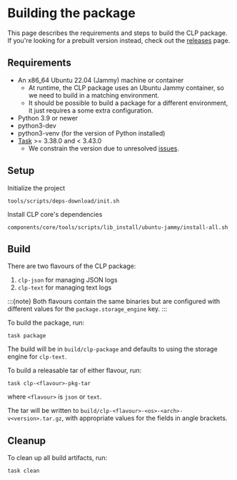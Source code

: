 # Building the package

This page describes the requirements and steps to build the CLP package. If you're looking for a
prebuilt version instead, check out the [releases](https://github.com/y-scope/clp/releases) page.

## Requirements

* An x86_64 Ubuntu 22.04 (Jammy) machine or container
  * At runtime, the CLP package uses an Ubuntu Jammy container, so we need to build in a matching
    environment.
  * It should be possible to build a package for a different environment, it just requires a some
    extra configuration.
* Python 3.9 or newer
* python3-dev
* python3-venv (for the version of Python installed)
* [Task] >= 3.38.0 and < 3.43.0
  * We constrain the version due to unresolved [issues][clp-issue-872].

## Setup

Initialize the project

```shell
tools/scripts/deps-download/init.sh
```

Install CLP core's dependencies

```shell
components/core/tools/scripts/lib_install/ubuntu-jammy/install-all.sh
```

## Build

There are two flavours of the CLP package:

1. `clp-json` for managing JSON logs
2. `clp-text` for managing text logs

:::{note}
Both flavours contain the same binaries but are configured with different values for the
`package.storage_engine` key.
:::

To build the package, run:

```shell
task package
```

The build will be in `build/clp-package` and defaults to using the storage engine for `clp-text`.

To build a releasable tar of either flavour, run:

```shell
task clp-<flavour>-pkg-tar
```

where `<flavour>` is `json` or `text`.

The tar will be written to `build/clp-<flavour>-<os>-<arch>-v<version>.tar.gz`, with appropriate
values for the fields in angle brackets.

## Cleanup

To clean up all build artifacts, run:

```shell
task clean
```

[clp-issue-872]: https://github.com/y-scope/clp/issues/872
[Task]: https://taskfile.dev/
